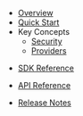 * [Overview](/content/product_overview)
* [Quick Start](/content/quick_start)
* Key Concepts
  * [Security](/content/concepts/security)
  * [Providers](/content/concepts/providers)
<!-- sdk_open -->
* [SDK Reference](/content/sdk_reference)
<!-- sdk_close -->
<!-- api_open -->
* [API Reference](/content/api_reference)
<!-- api_close -->
* [Release Notes](/content/release_notes)